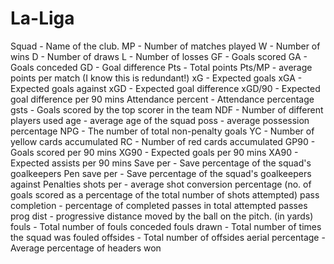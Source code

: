 # La-Liga
Squad - Name of the club.
MP - Number of matches played
W - Number of wins
D - Number of draws
L - Number of losses
GF - Goals scored
GA - Goals conceded
GD - Goal difference
Pts - Total points
Pts/MP - average points per match (I know this is redundant!)
xG - Expected goals
xGA - Expected goals against
xGD - Expected goal difference
xGD/90 - Expected goal difference per 90 mins
Attendance percent - Attendance percentage
gsts - Goals scored by the top scorer in the team
NDF - Number of different players used
age - average age of the squad
poss - average possession percentage
NPG - The number of total non-penalty goals
YC - Number of yellow cards accumulated
RC - Number of red cards accumulated
GP90 - Goals scored per 90 mins
XG90 - Expected goals per 90 mins
XA90 - Expected assists per 90 mins
Save per - Save percentage of the squad's goalkeepers
Pen save per - Save percentage of the squad's goalkeepers against Penalties
shots per - average shot conversion percentage (no. of goals scored as a percentage of the total number of shots attempted)
pass completion - percentage of completed passes in total attempted passes
prog dist - progressive distance moved by the ball on the pitch. (in yards)
fouls - Total number of fouls conceded
fouls drawn - Total number of times the squad was fouled
offsides - Total number of offsides
aerial percentage - Average percentage of headers won

